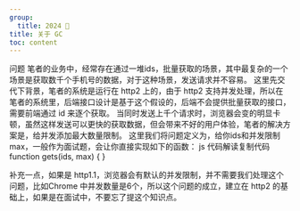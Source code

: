 ```yaml
---
group:
  title: 2024 🐲
title: 关于 GC
toc: content
---
```


问题
笔者的业务中，经常存在通过一堆ids，批量获取的场景，其中最复杂的一个场景是获取数千个手机号的数据，对于这种场景，发送请求并不容易。
这里先交代下背景，笔者的系统是运行在 http2 上的，由于 http2 支持并发处理，所以在笔者的系统里，后端接口设计是基于这个假设的，后端不会提供批量获取的接口，需要前端通过 id 来逐个获取。
当同时发送上千个请求时，浏览器会变的明显卡顿，虽然这样发送可以更快的获取数据，但会带来不好的用户体验，笔者的解决方案是，给并发添加最大数量限制。
这里我们将问题定义为，给你ids和并发限制max，一般作为面试题，会让你直接实现如下的函数：
js 代码解读复制代码function gets(ids, max) {
}

补充一点，如果是 http1.1，浏览器会有默认的并发限制，并不需要我们处理这个问题，比如Chrome 中并发数量是6个，所以这个问题的成立，建立在 http2 的基础上，如果是在面试中，不要忘了提这个知识点。
